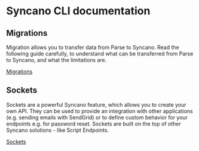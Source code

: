 # Syncano CLI documentation

## Migrations

Migration allows you to transfer data from Parse to Syncano. Read the following guide carefully, to understand 
what can be transferred from Parse to Syncano, and what the limitations are.

[Migrations](migrations/docs.md)

## Sockets

Sockets are a powerful Syncano feature, which allows you to create your own API. 
They can be used to provide an integration with other applications (e.g. sending emails with SendGrid) or to define custom behavior for your endpoints e.g. for password reset.
Sockets are built on the top of other Syncano solutions - like Script Endpoints. 

[Sockets](custom_sockets/docs.md)

